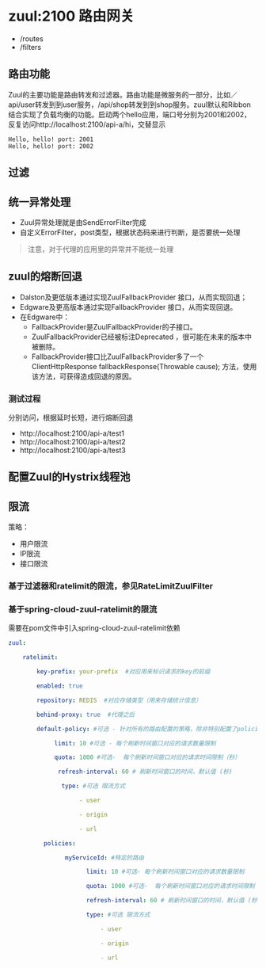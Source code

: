# zuul:2100 路由网关
- /routes 
- /filters

## 路由功能
Zuul的主要功能是路由转发和过滤器。路由功能是微服务的一部分，比如／api/user转发到到user服务，/api/shop转发到到shop服务。zuul默认和Ribbon结合实现了负载均衡的功能。
​
启动两个hello应用，端口号分别为2001和2002，反复访问http://localhost:2100/api-a/hi，交替显示

```
Hello, hello! port: 2001
Hello, hello! port: 2002
```

## 过滤


## 统一异常处理
- Zuul异常处理就是由SendErrorFilter完成
- 自定义ErrorFilter，post类型，根据状态码来进行判断，是否要统一处理

>注意，对于代理的应用里的异常并不能统一处理

## zuul的熔断回退
- Dalston及更低版本通过实现ZuulFallbackProvider 接口，从而实现回退；
- Edgware及更高版本通过实现FallbackProvider 接口，从而实现回退。
- 在Edgware中：
    - FallbackProvider是ZuulFallbackProvider的子接口。
    - ZuulFallbackProvider已经被标注Deprecated ，很可能在未来的版本中被删除。
    - FallbackProvider接口比ZuulFallbackProvider多了一个ClientHttpResponse fallbackResponse(Throwable cause); 方法，使用该方法，可获得造成回退的原因。

### 测试过程
分别访问，根据延时长短，进行熔断回退
- http://localhost:2100/api-a/test1
- http://localhost:2100/api-a/test2
- http://localhost:2100/api-a/test3

## 配置Zuul的Hystrix线程池

## 限流
策略：
- 用户限流
- IP限流
- 接口限流

### 基于过滤器和ratelimit的限流，参见RateLimitZuulFilter
### 基于spring-cloud-zuul-ratelimit的限流
需要在pom文件中引入spring-cloud-zuul-ratelimit依赖

```yaml
zuul:

    ratelimit:

        key-prefix: your-prefix  #对应用来标识请求的key的前缀

        enabled: true

        repository: REDIS  #对应存储类型（用来存储统计信息）

        behind-proxy: true  #代理之后

        default-policy: #可选 - 针对所有的路由配置的策略，除非特别配置了policies

             limit: 10 #可选 - 每个刷新时间窗口对应的请求数量限制

             quota: 1000 #可选-  每个刷新时间窗口对应的请求时间限制（秒）

              refresh-interval: 60 # 刷新时间窗口的时间，默认值 (秒)

               type: #可选 限流方式

                    - user

                    - origin

                    - url

          policies:

                myServiceId: #特定的路由

                      limit: 10 #可选- 每个刷新时间窗口对应的请求数量限制

                      quota: 1000 #可选-  每个刷新时间窗口对应的请求时间限制（秒）

                      refresh-interval: 60 # 刷新时间窗口的时间，默认值 (秒)

                      type: #可选 限流方式

                          - user

                          - origin

                          - url

``` 